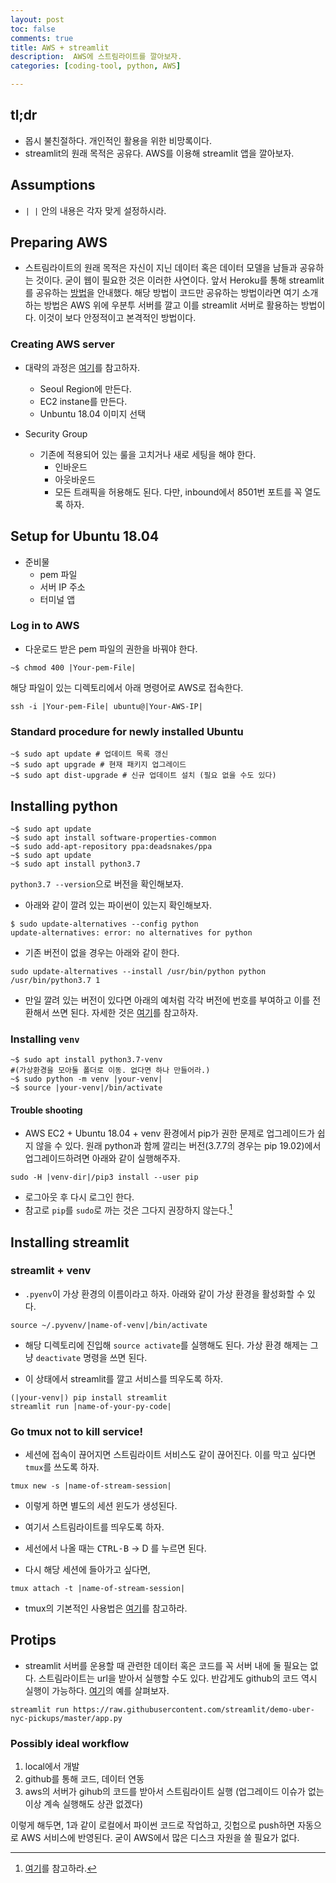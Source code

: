 ```yaml
---
layout: post
toc: false
comments: true
title: AWS + streamlit 
description:  AWS에 스트림라이트를 깔아보자. 
categories: [coding-tool, python, AWS]

---
```


## tl;dr 

- 몹시 불친절하다.  개인적인 활용을 위한 비망록이다. 
- streamlit의 원래 목적은 공유다. AWS를 이용해 streamlit 앱을 깔아보자. 

## Assumptions 

- `| |`  안의 내용은 각자 맞게 설정하시라. 

## Preparing AWS 

- 스트림라이트의 원래 목적은 자신이 지닌 데이터 혹은 데이터 모델을 남들과 공유하는 것이다. 굳이 웹이 필요한 것은 이러한 사연이다. 앞서 Heroku를 통해 streamlit를 공유하는 [방법](https://anarinsk.github.io/lostineconomics-v2-1/coding-tool/python/web-tool/2020/03/09/Streamlit-Heroku.html)을 안내했다. 해당 방법이 코드만 공유하는 방법이라면 여기 소개하는 방법은 AWS 위에 우분투 서버를 깔고 이를 streamlit 서버로 활용하는 방법이다. 이것이 보다 안정적이고 본격적인 방법이다. 

### Creating AWS server

- 대략의 과정은 [여기](https://towardsdatascience.com/how-to-deploy-a-streamlit-app-using-an-amazon-free-ec2-instance-416a41f69dc3)를 참고하자. 

	- Seoul Region에 만든다. 
	- EC2 instane를 만든다. 
	- Unbuntu 18.04 이미지 선택 

- Security Group
	- 기존에 적용되어 있는 룰을 고치거나 새로 세팅을 해야 한다. 
		- 인바운드 
		- 아웃바운드 
		- 모든 트래픽을 허용해도 된다. 다만, inbound에서 8501번 포트를 꼭 열도록 하자. 

## Setup for Ubuntu 18.04

- 준비물 
	- pem 파일 
	- 서버 IP 주소 
	- 터미널 앱 

### Log in to AWS 

- 다운로드 받은 pem 파일의 권한을 바꿔야 한다. 

```shell
~$ chmod 400 |Your-pem-File|
```

해당 파일이 있는 디렉토리에서 아래 명령어로 AWS로 접속한다. 

```shell
ssh -i |Your-pem-File| ubuntu@|Your-AWS-IP|
```

### Standard procedure for newly installed Ubuntu 

```shell
~$ sudo apt update # 업데이트 목록 갱신
~$ sudo apt upgrade # 현재 패키지 업그레이드
~$ sudo apt dist-upgrade # 신규 업데이트 설치 (필요 없을 수도 있다)
```
 
## Installing python 

```shell
~$ sudo apt update
~$ sudo apt install software-properties-common
~$ sudo add-apt-repository ppa:deadsnakes/ppa
~$ sudo apt update
~$ sudo apt install python3.7
```

`python3.7 --version`으로 버전을 확인해보자. 

- 아래와 같이 깔려 있는 파이썬이 있는지 확인해보자. 

```shell
$ sudo update-alternatives --config python
update-alternatives: error: no alternatives for python
```

- 기존 버전이 없을 경우는 아래와 같이 한다. 

```shell
sudo update-alternatives --install /usr/bin/python python /usr/bin/python3.7 1
```

- 만일 깔려 있는 버전이 있다면 아래의 예처럼 각각 버전에 번호를 부여하고 이를 전환해서 쓰면 된다. 자세한 것은 [여기](https://anarinsk.github.io/lostineconomics-v2-1/coding-tool/python/wsl/2020/03/19/WSL_Cmder.html)를 참고하자.  



### Installing `venv`

```shell
~$ sudo apt install python3.7-venv
#(가상환경을 모아둘 폴더로 이동. 없다면 하나 만들어라.)
~$ sudo python -m venv |your-venv|
~$ source |your-venv|/bin/activate 
```

#### Trouble shooting 

- AWS EC2 + Ubuntu 18.04 + venv 환경에서 pip가 권한 문제로 업그레이드가 쉽지 않을 수 있다. 원래 python과 함께 깔리는 버전(3.7.7의 경우는 pip 19.02)에서 업그레이드하려면 아래와 같이 실행해주자. 

```shell
sudo -H |venv-dir|/pip3 install --user pip 
```
- 로그아웃 후 다시 로그인 한다.
- 참고로 `pip`를 `sudo`로 까는 것은 그다지 권장하지 않는다.[^1]   

[^1]: [여기](https://medium.com/@chullino/sudo-%EC%A0%88%EB%8C%80-%EC%93%B0%EC%A7%80-%EB%A7%88%EC%84%B8%EC%9A%94-8544aa3fb0e7)를 참고하라. 

## Installing streamlit

###  streamlit + venv 

- `.pyenv`이 가상 환경의 이름이라고 하자. 아래와 같이 가상 환경을 활성화할 수 있다. 

```shell 
source ~/.pyvenv/|name-of-venv|/bin/activate
```
- 해당 디렉토리에 진입해 `source activate`를 실행해도 된다. 가상 환경 해제는 그냥 `deactivate` 명령을 쓰면 된다. 

- 이 상태에서 streamlit를 깔고 서비스를 띄우도록 하자. 

```shell 
(|your-venv|) pip install streamlit
streamlit run |name-of-your-py-code|
```

### Go tmux not to kill service! 

- 세션에 접속이 끊어지면 스트림라이트 서비스도 같이 끊어진다. 이를 막고 싶다면 `tmux`를 쓰도록 하자. 

```shell
tmux new -s |name-of-stream-session|
```

- 이렇게 하면 별도의 세션 윈도가 생성된다. 
- 여기서 스트림라이트를 띄우도록 하자. 
- 세선에서 나올 때는 <kbd>CTRL-B</kbd> &rarr; D 를 누르면 된다. 

- 다시 해당 세션에 들아가고 싶다면,

```shell
tmux attach -t |name-of-stream-session|
```

- tmux의 기본적인 사용법은 [여기](https://gist.github.com/LeoHeo/70d191eb629b7e3e3084278e19a73e38)를 참고하라. 

## Protips 

- streamlit 서버를 운용할 때 관련한 데이터 혹은 코드를 꼭 서버 내에 둘 필요는 없다. 스트림라이트는 url을 받아서 실행할 수도 있다. 반갑게도 github의 코드 역시 실행이 가능하다. [여기](https://github.com/streamlit/demo-uber-nyc-pickups)의 예를 살펴보자. 

```shell
streamlit run https://raw.githubusercontent.com/streamlit/demo-uber-nyc-pickups/master/app.py
```

### Possibly ideal workflow 

1.  local에서 개발 
2. github를 통해 코드, 데이터 연동 
3. aws의 서버가 gihub의 코드를 받아서 스트림라이트 실행 (업그레이드 이슈가 없는 이상 계속 실행해도 상관 없겠다)

이렇게 해두면, 1과 같이 로컬에서 파이썬 코드로 작업하고, 깃헙으로 push하면 자동으로 AWS 서비스에 반영된다. 굳이 AWS에서 많은 디스크 자원을 쓸 필요가 없다. 


<!--stackedit_data:
eyJoaXN0b3J5IjpbLTc0NDI0MjIwMiwxMzY3OTU1NzM0LC0xNj
YwNTIyOTM1LDY4MjQ5MzE0MSwtOTI1NzcxOTg3LC01MTY5ODQ5
MTEsLTE2NDY4MDA0MCwtMTMzNjM3NjkyNywxODIzNjg1NDQ0LC
0xMDg4MDcxMzIxLDE2NDA2Nzk4OTUsMTU4MDE1OTgwOCwtMzU2
Nzg5NDMyLDg3MTk2NDg3OCwtMTMyNTYxMjI4NiwxOTI2MDA5MT
I0LDg4OTMxMjQ3MF19
-->